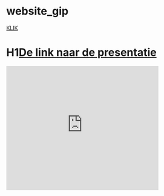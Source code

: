 # website_gip
<a href="https://onedrive.live.com/embed?cid=9421439D417813B3&resid=9421439D417813B3%215349&authkey=AA9FqweroXMznzA&em=2">KLIK</a> 
# H1[De link naar de presentatie]("https://onedrive.live.com/embed?cid=9421439D417813B3&resid=9421439D417813B3%215349&authkey=AA9FqweroXMznzA&em=2) 
<iframe src="https://onedrive.live.com/embed?cid=9421439D417813B3&resid=9421439D417813B3%215349&authkey=AA9FqweroXMznzA&em=2" width="402" height="327" frameborder="0" scrolling="no"></iframe>
